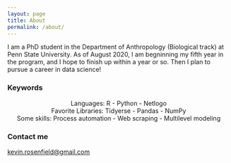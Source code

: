 ```yaml
---
layout: page
title: About
permalink: /about/
---
```


I am  a PhD student in the Department of Anthropology (Biological track) at Penn State University. As of August 2020, I am begninning my fifth year in the program, and I hope to finish up within a year or so. Then I plan to pursue a career in data science!

### Keywords
<center>Languages: R - Python - Netlogo</center>
<center>Favorite Libraries: Tidyerse - Pandas - NumPy</center>
<center>Some skills: Process automation - Web scraping - Multilevel modeling</center>

### Contact me

[kevin.rosenfield@gmail.com](mailto:kevin.rosenfield@gmail.com)
